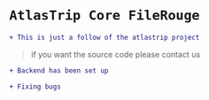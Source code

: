 # `AtlasTrip Core FileRouge`

```diff
+ This is just a follow of the atlastrip project
```
> if you want the source code please contact us

```diff
+ Backend has been set up
```

```diff
+ Fixing bugs
```

